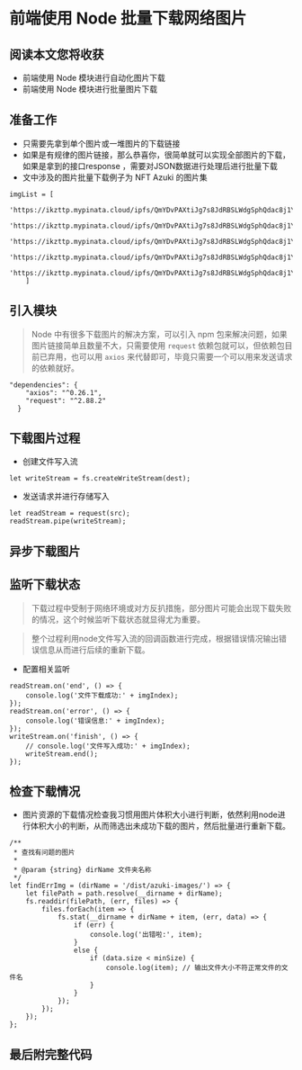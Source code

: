 # 前端使用 Node 批量下载网络图片

## 阅读本文您将收获
* 前端使用 Node 模块进行自动化图片下载
* 前端使用 Node 模块进行批量图片下载

## 准备工作
* 只需要先拿到单个图片或一堆图片的下载链接
* 如果是有规律的图片链接，那么恭喜你，很简单就可以实现全部图片的下载，如果是拿到的接口response ，需要对JSON数据进行处理后进行批量下载
* 文中涉及的图片批量下载例子为 NFT Azuki 的图片集

```
imgList = [
	'https://ikzttp.mypinata.cloud/ipfs/QmYDvPAXtiJg7s8JdRBSLWdgSphQdac8j1YuQNNxcGE1hg/1.png',
	'https://ikzttp.mypinata.cloud/ipfs/QmYDvPAXtiJg7s8JdRBSLWdgSphQdac8j1YuQNNxcGE1hg/2.png',
	'https://ikzttp.mypinata.cloud/ipfs/QmYDvPAXtiJg7s8JdRBSLWdgSphQdac8j1YuQNNxcGE1hg/3.png',
	'https://ikzttp.mypinata.cloud/ipfs/QmYDvPAXtiJg7s8JdRBSLWdgSphQdac8j1YuQNNxcGE1hg/4.png',
	'https://ikzttp.mypinata.cloud/ipfs/QmYDvPAXtiJg7s8JdRBSLWdgSphQdac8j1YuQNNxcGE1hg/5.png'
	]
```

## 引入模块

> Node 中有很多下载图片的解决方案，可以引入 npm 包来解决问题，如果图片链接简单且数量不大，只需要使用 `request` 依赖包就可以，但依赖包目前已弃用，也可以用 `axios` 来代替即可，毕竟只需要一个可以用来发送请求的依赖就好。

```
"dependencies": {
	"axios": "^0.26.1",
	"request": "^2.88.2" 
  }
```

## 下载图片过程
* 创建文件写入流

```
let writeStream = fs.createWriteStream(dest);
```

* 发送请求并进行存储写入

```
let readStream = request(src);
readStream.pipe(writeStream);
```



## 异步下载图片

## 监听下载状态
> 下载过程中受制于网络环境或对方反扒措施，部分图片可能会出现下载失败的情况，这个时候监听下载状态就显得尤为重要。

> 整个过程利用node文件写入流的回调函数进行完成，根据错误情况输出错误信息从而进行后续的重新下载。

* 配置相关监听

```
readStream.on('end', () => {
    console.log('文件下载成功:' + imgIndex);
});
readStream.on('error', () => {
    console.log('错误信息:' + imgIndex);
});
writeStream.on('finish', () => {
    // console.log('文件写入成功:' + imgIndex);
    writeStream.end();
});
```

## 检查下载情况
* 图片资源的下载情况检查我习惯用图片体积大小进行判断，依然利用node进行体积大小的判断，从而筛选出未成功下载的图片，然后批量进行重新下载。

```
/**
 * 查找有问题的图片
 *
 * @param {string} dirName 文件夹名称
 */
let findErrImg = (dirName = '/dist/azuki-images/') => {
    let filePath = path.resolve(__dirname + dirName);
    fs.readdir(filePath, (err, files) => {
        files.forEach(item => {
            fs.stat(__dirname + dirName + item, (err, data) => {
                if (err) {
                    console.log('出错啦:', item);
                }
                else {
                    if (data.size < minSize) {
                        console.log(item); // 输出文件大小不符正常文件的文件名
                    }
                }
            });
        });
    });
};
```

## 最后附完整代码